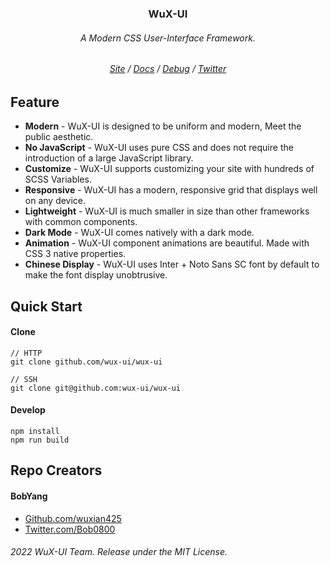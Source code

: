 <h3 align="center">
  WuX-UI
</h3>
<h6 align="center">
  A Modern CSS User-Interface Framework.
</h6>

<h6 align="center">
  <a href="https://wux-ui.tk/">Site</a> /
  <a href="https://docs.wux-ui.tk/">Docs</a> /
  <a href="https:/debug.wux-ui.tk/">Debug</a> / 
  <a href="https://twitter.com/WuX_UI">Twitter</a> 
</h6>

## Feature
- **Modern** - WuX-UI is designed to be uniform and modern, Meet the public aesthetic. 
- **No JavaScript** - WuX-UI uses pure CSS and does not require the introduction of a large JavaScript library.
- **Customize** - WuX-UI supports customizing your site with hundreds of SCSS Variables. 
- **Responsive** - WuX-UI has a modern, responsive grid that displays well on any device. 
- **Lightweight** - WuX-UI is much smaller in size than other frameworks with common components.
- **Dark Mode** - WuX-UI comes natively with a dark mode.
- **Animation** - WuX-UI component animations are beautiful. Made with CSS 3 native properties.
- **Chinese Display** - WuX-UI uses Inter + Noto Sans SC font by default to make the font display unobtrusive. 

## Quick Start

#### Clone
```
// HTTP
git clone github.com/wux-ui/wux-ui

// SSH
git clone git@github.com:wux-ui/wux-ui
```

#### Develop
```
npm install
npm run build
```

## Repo Creators

#### BobYang
- [Github.com/wuxian425](https://github.com/wuxian425)
- [Twitter.com/Bob0800](https:/twitter.com/Bob0800/)


###### 2022 WuX-UI Team. Release under the MIT License.
